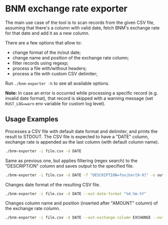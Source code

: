 # BNM exchange rate exporter

The main use case of the tool is to scan records from the given CSV file,
assuming that there's a column with valid date, fetch BNM's exchange rate
for that date and add it as a new column.

There are a few options that allow to:
- change format of the in/out date;
- change name and position of the exchange rate column;
- filter records using regexp;
- process a file with/without headers;
- process a file with custom CSV delimiter;

Run `./bnm-exporter -h` to see all available options.

**Note:** In case an error is occurred while processing a specific record (e.g. invalid date format),
that record is skipped with a warning message (set `RUST_LOG=warn` env variable for custom log level).

## Usage Examples

Processes a CSV file with default date format and delimiter, and prints the result to STDOUT.
The CSV file is expected to have a "DATE" column, exchange rate is appended as the last column
(with default column name).

```bash
./bnm-exporter -i file.csv -d DATE
```

Same as previous one, but applies filtering (regex search) to the "DESCRIPTION" column and saves output to the specified file.

```bash
./bnm-exporter -i file.csv -d DATE -f "DESCRIPTION=foo|bar[0-9]" -o out.csv
```

Changes date format of the resulting CSV file.

```bash
./bnm-exporter -i file.csv -d DATE --out-date-format "%d.%m.%Y"
```

Changes column name and position (inserted after "AMOUNT" column) of the exchange rate column.

```bash
./bnm-exporter -i file.csv -d DATE --out-exchange-column EXCHANGE --out-exchange-insert-after AMOUNT
```
